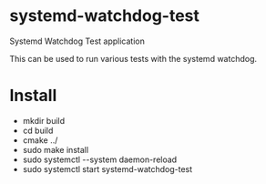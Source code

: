 systemd-watchdog-test
=====================

Systemd Watchdog Test application

This can be used to run various tests with the systemd watchdog.

Install
=======

* mkdir build
* cd build
* cmake ../
* sudo make install
* sudo systemctl --system daemon-reload
* sudo systemctl start systemd-watchdog-test
